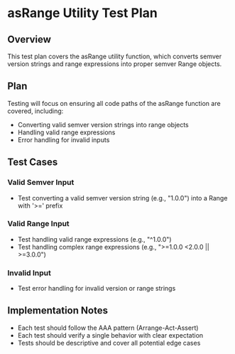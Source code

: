 # asRange Utility Test Plan

## Overview
This test plan covers the asRange utility function, which converts semver version strings and range expressions into proper semver Range objects.

## Plan
Testing will focus on ensuring all code paths of the asRange function are covered, including:
- Converting valid semver version strings into range objects
- Handling valid range expressions
- Error handling for invalid inputs

## Test Cases

### Valid Semver Input
- Test converting a valid semver version string (e.g., "1.0.0") into a Range with '>=' prefix

### Valid Range Input
- Test handling valid range expressions (e.g., "^1.0.0")
- Test handling complex range expressions (e.g., ">=1.0.0 <2.0.0 || >=3.0.0")

### Invalid Input
- Test error handling for invalid version or range strings

## Implementation Notes
- Each test should follow the AAA pattern (Arrange-Act-Assert)
- Each test should verify a single behavior with clear expectation
- Tests should be descriptive and cover all potential edge cases 